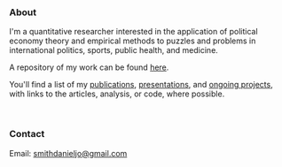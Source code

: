 ### About

I'm a quantitative researcher interested in the application of political economy theory and empirical methods to puzzles and problems in international politics, sports, public health, and medicine.

A repository of my work can be found [here](https://smithdj.github.io/#publications). 

You'll find a list of my [publications](https://smithdj.github.io/publications), [presentations](https://smithdj.github.io/presentations), and [ongoing projects](https://smithdj.github.io/ongoing), with links to the articles, analysis, or code, where possible.

<br />

### Contact

Email: [smithdanieljo@gmail.com](mailto:smithdanieljo@gmail.com)
